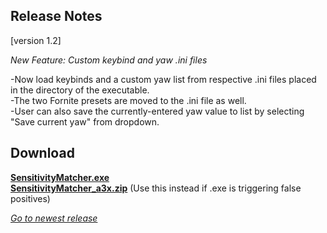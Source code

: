 ## Release Notes

[version 1.2] 

_New Feature: Custom keybind and yaw .ini files_

-Now load keybinds and a custom yaw list from respective .ini files placed in the directory of the executable. \
-The two Fornite presets are moved to the .ini file as well. \
-User can also save the currently-entered yaw value to list by selecting "Save current yaw" from dropdown.

## Download

[**SensitivityMatcher.exe**](https://github.com/KovaaK/SensitivityMatcher/releases/download/1.2/SensitivityMatcher.exe) \
[**SensitivityMatcher_a3x.zip**](https://github.com/KovaaK/SensitivityMatcher/releases/download/1.2/SensitivityMatcher_a3x.zip) (Use this instead if .exe is triggering false positives)

[_Go to newest release_](https://github.com/KovaaK/SensitivityMatcher/releases/latest)
